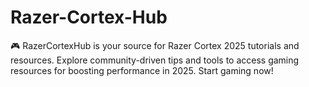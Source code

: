 # Razer-Cortex-Hub
🎮 RazerCortexHub is your source for Razer Cortex 2025 tutorials and resources. Explore community-driven tips and tools to access gaming resources for boosting performance in 2025. Start gaming now!
